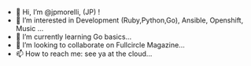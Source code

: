- 👋 Hi, I’m @jpmorelli, (JP) !
- 👀 I’m interested in Development (Ruby,Python,Go), Ansible, Openshift, Music ...
- 🌱 I’m currently learning Go basics...
- 💞️ I’m looking to collaborate on Fullcircle Magazine...
- 📫 How to reach me: see ya at the cloud...

<!---
jpmorelli/jpmorelli is a ✨ special ✨ repository because its `README.md` (this file) appears on your GitHub profile.
You can click the Preview link to take a look at your changes.
--->
